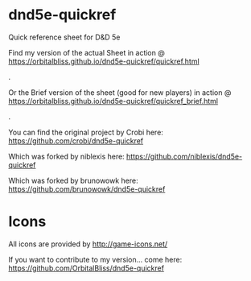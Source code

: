 dnd5e-quickref
==============

Quick reference sheet for D&amp;D 5e

Find my version of the actual Sheet in action @
https://orbitalbliss.github.io/dnd5e-quickref/quickref.html

.

Or the Brief version of the sheet (good for new players) in action @
https://orbitalbliss.github.io/dnd5e-quickref/quickref_brief.html

.

You can find the original project by Crobi here: https://github.com/crobi/dnd5e-quickref

Which was forked by niblexis here: https://github.com/niblexis/dnd5e-quickref

Which was forked by brunowowk here: https://github.com/brunowowk/dnd5e-quickref


Icons
==============

All icons are provided by http://game-icons.net/


If you want to contribute to my version... come here: https://github.com/OrbitalBliss/dnd5e-quickref
